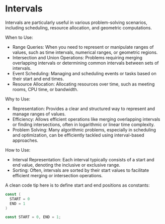 # Intervals

Intervals are particularly useful in various problem-solving scenarios, including scheduling, resource allocation, and geometric computations.

When to Use:
- Range Queries: When you need to represent or manipulate ranges of values, such as time intervals, numerical ranges, or geometric regions.
- Intersection and Union Operations: Problems requiring merging overlapping intervals or determining common intervals between sets of intervals.
- Event Scheduling: Managing and scheduling events or tasks based on their start and end times.
- Resource Allocation: Allocating resources over time, such as meeting rooms, CPU time, or bandwidth.

Why to Use:
- Representation: Provides a clear and structured way to represent and manage ranges of values.
- Efficiency: Allows efficient operations like merging overlapping intervals or finding intersections, often in logarithmic or linear time complexity.
- Problem Solving: Many algorithmic problems, especially in scheduling and optimization, can be efficiently tackled using interval-based approaches.

How to Use:
- Interval Representation: Each interval typically consists of a start and end value, denoting the inclusive or exclusive range.
- Sorting: Often, intervals are sorted by their start values to facilitate efficient merging or intersection operations.

A clean code tip here is to define start and end positions as constants:
```go
const (
  START = 0
  END = 1
)
```
```javascript
const START = 0, END = 1;
```
